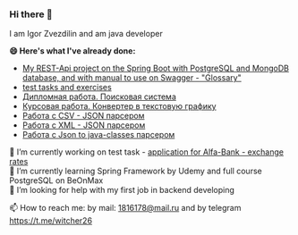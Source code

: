 ### Hi there 👋
I am Igor Zvezdilin and am java developer


**😄 Here's what I've already done:**
- [My REST-Api project on the Spring Boot with PostgreSQL and MongoDB database, and with manual to use on Swagger - "Glossary"](https://github.com/Witcher26/Glossary)
- [test tasks and exercises](https://github.com/Witcher26/TaskOfInterview)
- [Дипломная работа. Поисковая система](https://github.com/Witcher26/pcs-jd-diplom_Search_System)
- [Курсовая работа. Конвертер в текстовую графику](https://github.com/Witcher26/Kursovoy_converter_text_graphics)
- [Работа с CSV - JSON парсером](https://github.com/Witcher26/JavaCore_Task_5_1_CSV_to_JSON_parser)
- [Работа с XML - JSON парсером](https://github.com/Witcher26/JavaCore_Task_5_2_XML_to_JSON_parser)
- [Работа с Json to java-classes парсером](https://github.com/Witcher26/JavaCore_Task_5_3_Json_to_Java_class_parser)

🔭 I’m currently working on test task - [application for Alfa-Bank - exchange rates](https://github.com/Witcher26/exchange_rates)  
🌱 I’m currently learning Spring Framework by Udemy and full course PostgreSQL on BeOnMax  
🤔 I’m looking for help with my first job in backend developing  

📫 How to reach me: by mail: 1816178@mail.ru and by telegram https://t.me/witcher26  


